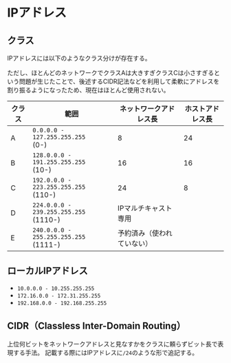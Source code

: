 # IPアドレス

## クラス

IPアドレスには以下のようなクラス分けが存在する。

ただし、ほとんどのネットワークでクラスAは大きすぎクラスCは小さすぎるという問題が生じたことで、後述するCIDR記法などを利用して柔軟にアドレスを割り振るようになったため、現在はほとんど使用されない。

|クラス|範囲|ネットワークアドレス長|ホストアドレス長|
|----|----|----|----|
|A|`0.0.0.0 - 127.255.255.255`<br />(0-)|8|24|
|B|`128.0.0.0 - 191.255.255.255`<br />(10-)|16|16|
|C|`192.0.0.0 - 223.255.255.255`<br />(110-)|24|8|
|D|`224.0.0.0 - 239.255.255.255`<br />(1110-)|IPマルチキャスト専用||
|E|`240.0.0.0 - 255.255.255.255`<br />(1111-)|予約済み（使われていない）||

## ローカルIPアドレス

* `10.0.0.0 - 10.255.255.255`
* `172.16.0.0 - 172.31.255.255`
* `192.168.0.0 - 192.168.255.255`

## CIDR（Classless Inter-Domain Routing）

上位何ビットをネットワークアドレスと見なすかをクラスに頼らずビット長で表現する手法。
記載する際にはIPアドレスに`/24`のような形で追記する。
